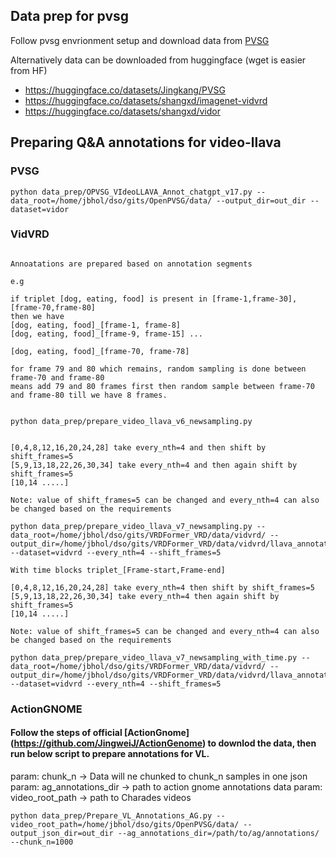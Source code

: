 ## Data prep for pvsg

Follow pvsg envrionment setup and download data from [PVSG](https://github.com/LilyDaytoy/OpenPVSG)

Alternatively data can be downloaded from huggingface (wget is easier from HF)

- https://huggingface.co/datasets/Jingkang/PVSG
- https://huggingface.co/datasets/shangxd/imagenet-vidvrd
- https://huggingface.co/datasets/shangxd/vidor

## Preparing Q&A annotations for video-llava

### PVSG

```
python data_prep/OPVSG_VIdeoLLAVA_Annot_chatgpt_v17.py --data_root=/home/jbhol/dso/gits/OpenPVSG/data/ --output_dir=out_dir --dataset=vidor
```

### VidVRD

```

Annoatations are prepared based on annotation segments

e.g 

if triplet [dog, eating, food] is present in [frame-1,frame-30], [frame-70,frame-80]
then we have 
[dog, eating, food]_[frame-1, frame-8]
[dog, eating, food]_[frame-9, frame-15] ...

[dog, eating, food]_[frame-70, frame-78]

for frame 79 and 80 which remains, random sampling is done between frame-70 and frame-80
means add 79 and 80 frames first then random sample between frame-70 and frame-80 till we have 8 frames.


python data_prep/prepare_video_llava_v6_newsampling.py

```


```

[0,4,8,12,16,20,24,28] take every_nth=4 and then shift by shift_frames=5
[5,9,13,18,22,26,30,34] take every_nth=4 and then again shift by shift_frames=5
[10,14 .....]

Note: value of shift_frames=5 can be changed and every_nth=4 can also be changed based on the requirements

python data_prep/prepare_video_llava_v7_newsampling.py --data_root=/home/jbhol/dso/gits/VRDFormer_VRD/data/vidvrd/ --output_dir=/home/jbhol/dso/gits/VRDFormer_VRD/data/vidvrd/llava_annotations/v7_wotime --dataset=vidvrd --every_nth=4 --shift_frames=5

```


```
With time blocks triplet_[Frame-start,Frame-end]

[0,4,8,12,16,20,24,28] take every_nth=4 then shift by shift_frames=5
[5,9,13,18,22,26,30,34] take every_nth=4 then again shift by shift_frames=5
[10,14 .....]

Note: value of shift_frames=5 can be changed and every_nth=4 can also be changed based on the requirements

python data_prep/prepare_video_llava_v7_newsampling_with_time.py --data_root=/home/jbhol/dso/gits/VRDFormer_VRD/data/vidvrd/ --output_dir=/home/jbhol/dso/gits/VRDFormer_VRD/data/vidvrd/llava_annotations/v7_with_time --dataset=vidvrd --every_nth=4 --shift_frames=5
```


### ActionGNOME

#### Follow the steps of official [ActionGnome] (https://github.com/JingweiJ/ActionGenome) to downlod the data, then run below script to prepare annotations for VL.

param: chunk_n -> Data will ne chunked to chunk_n samples in one json
param: ag_annotations_dir -> path to action gnome annotations data
param: video_root_path -> path to Charades videos

```
python data_prep/Prepare_VL_Annotations_AG.py --video_root_path=/home/jbhol/dso/gits/OpenPVSG/data/ --output_json_dir=out_dir --ag_annotations_dir=/path/to/ag/annotations/ --chunk_n=1000
```